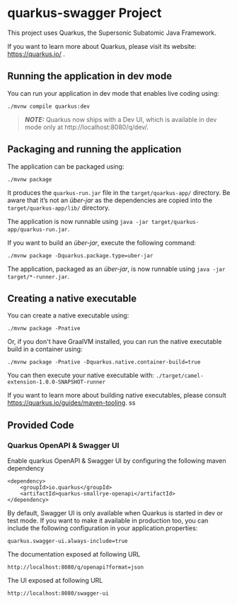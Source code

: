 # quarkus-swagger Project

This project uses Quarkus, the Supersonic Subatomic Java Framework.

If you want to learn more about Quarkus, please visit its website: https://quarkus.io/ .

## Running the application in dev mode

You can run your application in dev mode that enables live coding using:
```shell script
./mvnw compile quarkus:dev
```

> **_NOTE:_**  Quarkus now ships with a Dev UI, which is available in dev mode only at http://localhost:8080/q/dev/.

## Packaging and running the application

The application can be packaged using:
```shell script
./mvnw package
```
It produces the `quarkus-run.jar` file in the `target/quarkus-app/` directory.
Be aware that it’s not an _über-jar_ as the dependencies are copied into the `target/quarkus-app/lib/` directory.

The application is now runnable using `java -jar target/quarkus-app/quarkus-run.jar`.

If you want to build an _über-jar_, execute the following command:
```shell script
./mvnw package -Dquarkus.package.type=uber-jar
```

The application, packaged as an _über-jar_, is now runnable using `java -jar target/*-runner.jar`.

## Creating a native executable

You can create a native executable using: 
```shell script
./mvnw package -Pnative
```

Or, if you don't have GraalVM installed, you can run the native executable build in a container using: 
```shell script
./mvnw package -Pnative -Dquarkus.native.container-build=true
```

You can then execute your native executable with: `./target/camel-extension-1.0.0-SNAPSHOT-runner`

If you want to learn more about building native executables, please consult https://quarkus.io/guides/maven-tooling.
ss
## Provided Code

### Quarkus OpenAPI & Swagger UI
Enable quarkus OpenAPI & Swagger UI by configuring the following maven dependency
````
<dependency>
    <groupId>io.quarkus</groupId>
    <artifactId>quarkus-smallrye-openapi</artifactId>
</dependency>
````

By default, Swagger UI is only available when Quarkus is started in dev or test mode.
If you want to make it available in production too, you can include the following configuration in your application.properties:
````
quarkus.swagger-ui.always-include=true
````

The documentation exposed at following URL
````
http://localhost:8080/q/openapi?format=json
````

The UI exposed at following URL
````
http://localhost:8080/swagger-ui
````